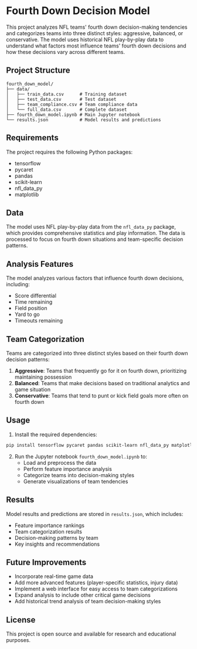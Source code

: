 # Fourth Down Decision Model

This project analyzes NFL teams' fourth down decision-making tendencies and categorizes teams into three distinct styles: aggressive, balanced, or conservative. The model uses historical NFL play-by-play data to understand what factors most influence teams' fourth down decisions and how these decisions vary across different teams.

## Project Structure

```
fourth_down_model/
├── data/
│   ├── train_data.csv      # Training dataset
│   ├── test_data.csv       # Test dataset
│   ├── team_compliance.csv # Team compliance data
│   └── full_data.csv       # Complete dataset
├── fourth_down_model.ipynb # Main Jupyter notebook
└── results.json            # Model results and predictions
```

## Requirements

The project requires the following Python packages:
- tensorflow
- pycaret
- pandas
- scikit-learn
- nfl_data_py
- matplotlib

## Data

The model uses NFL play-by-play data from the `nfl_data_py` package, which provides comprehensive statistics and play information. The data is processed to focus on fourth down situations and team-specific decision patterns.

## Analysis Features

The model analyzes various factors that influence fourth down decisions, including:
- Score differential
- Time remaining
- Field position
- Yard to go
- Timeouts remaining


## Team Categorization

Teams are categorized into three distinct styles based on their fourth down decision patterns:

1. **Aggressive**: Teams that frequently go for it on fourth down, prioritizing maintaining possession
2. **Balanced**: Teams that make decisions based on traditional analytics and game situation
3. **Conservative**: Teams that tend to punt or kick field goals more often on fourth down

## Usage

1. Install the required dependencies:
```bash
pip install tensorflow pycaret pandas scikit-learn nfl_data_py matplotlib
```

2. Run the Jupyter notebook `fourth_down_model.ipynb` to:
   - Load and preprocess the data
   - Perform feature importance analysis
   - Categorize teams into decision-making styles
   - Generate visualizations of team tendencies

## Results

Model results and predictions are stored in `results.json`, which includes:
- Feature importance rankings
- Team categorization results
- Decision-making patterns by team
- Key insights and recommendations

## Future Improvements

- Incorporate real-time game data
- Add more advanced features (player-specific statistics, injury data)
- Implement a web interface for easy access to team categorizations
- Expand analysis to include other critical game decisions
- Add historical trend analysis of team decision-making styles

## License

This project is open source and available for research and educational purposes. 